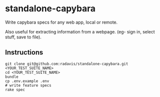 # standalone-capybara

Write capybara specs for any web app, local or remote.

Also useful for extracting information from a webpage. (eg- sign in, select stuff, save to file).

## Instructions

```
git clone git@github.com:radavis/standalone-capybara.git <YOUR_TEST_SUITE_NAME>
cd <YOUR_TEST_SUITE_NAME>
bundle
cp .env.example .env
# write feature specs
rake spec
```
